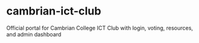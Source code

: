 # cambrian-ict-club
Official portal for Cambrian College ICT Club with login, voting, resources, and admin dashboard
